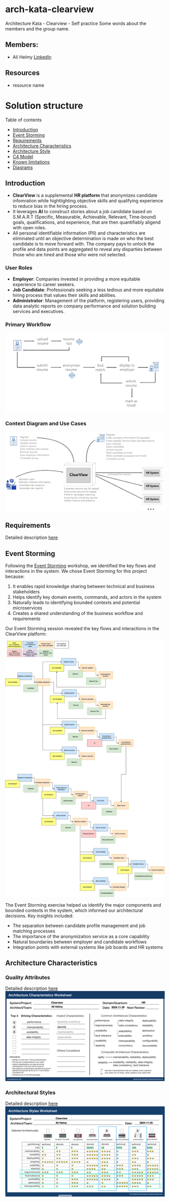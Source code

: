 # arch-kata-clearview
Architecture Kata - Clearview - Self practice
Some words about the members and the group name.
## Members:
- Ali Helmy [LinkedIn](https://www.linkedin.com/in/ali-helmy-7aa52343/)

## Resources
- resource name

# Solution structure
Table of contents
- [Introduction](#introduction)
- [Event Storming](#event-storming)
- [Requirements](#requirements)
- [Architecture Characteristics](#architecture-characteristics)
- [Architecture Style](#architecture-style)
- [C4 Model](#c4-model)
- [Known limitations](#known-limitations)
- [Diagrams](#diagrams)



## Introduction
- **ClearView** is a supplemental **HR platform** that anonymizes candidate infomration while hightlighting objective skills and qualifying experience to reduce bias in the hiring process.
- It leverages **AI** to construct stories about a job candidate based on S.M.A.R.T (Specific, Measurable, Achievable, Relevant, Time-bound) goals, qualifications, and experience, that are then quantifiably aligend with open roles.
- All personal identifiable information (PII) and characteristics are eliminated until an objective determination is made on who the best candidate is to move forward with. The company pays to unlock the profile and data points are aggregated to reveal any disparties between those who are hired and those who were not selected.

### User Roles
- **Employer**: Companies invested in providing a more equitable experience to career seekers.
- **Job Candidate**: Professionals seeking a less tedious and more equitable hiring process that values their skills and abilities.
- **Administrator**: Management of the platform, registering users, providing data analytic reports on company performance and solution building services and executives.

### Primary Workflow
![Primary Workflow](Requirements/images/primary-workflow.png)

### Context Diagram and Use Cases
![Context Diagram](Requirements/images/context-diagram.png)

## Requirements
Detailed description [here](Requirements/requirements-and-assumptions.md)

## Event Storming
Following the [Event Storming](EventStorming/event_storming.md) workshop, we identified the key flows and interactions in the system. We chose Event Storming for this project because:

1. It enables rapid knowledge sharing between technical and business stakeholders
2. Helps identify key domain events, commands, and actors in the system
3. Naturally leads to identifying bounded contexts and potential microservices
4. Creates a shared understanding of the business workflow and requirements

Our Event Storming session revealed the key flows and interactions in the ClearView platform:

![Event Storming](EventStorming/images/events.png)

The Event Storming exercise helped us identify the major components and bounded contexts in the system, which informed our architectural decisions. Key insights included:

- The separation between candidate profile management and job matching processes
- The importance of the anonymization service as a core capability
- Natural boundaries between employer and candidate workflows
- Integration points with external systems like job boards and HR systems

## Architecture Characteristics
### Quality Attributes
Detailed description [here](ArchitectureCharacteristics/Characteristics.md)
![Characteristics](ArchitectureCharacteristics/images/characteristics.png)

### Architectural Styles
Detailed description [here](ArchitectureCharacteristics/Characteristics.md)
![Styles](ArchitectureCharacteristics/images/styles.png)


